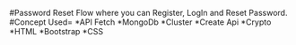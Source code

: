 #Password Reset Flow where you can Register, LogIn and Reset Password.
#Concept Used=
				*API Fetch
				*MongoDb
				*Cluster
				*Create Api
				*Crypto
				*HTML
				*Bootstrap
				*CSS